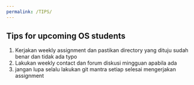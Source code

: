 ```yaml
---
permalink: /TIPS/
---
```


## Tips for upcoming OS students

1. Kerjakan weekly assignment dan pastikan directory yang dituju sudah benar dan tidak ada typo
2. Lakukan weekly contact dan forum diskusi mingguan apabila ada
3. jangan lupa selalu lakukan git mantra setiap selesai mengerjakan assignment

